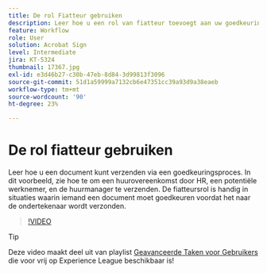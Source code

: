 ```yaml
---
title: De rol Fiatteur gebruiken
description: Leer hoe u een rol van fiatteur toevoegt aan uw goedkeuringsproces voor contracten
feature: Workflow
role: User
solution: Acrobat Sign
level: Intermediate
jira: KT-5324
thumbnail: 17367.jpg
exl-id: e3d46b27-c30b-47eb-8d84-3d99813f3096
source-git-commit: 51d1a59999a7132cb6e47351cc39a93d9a38eaeb
workflow-type: tm+mt
source-wordcount: '90'
ht-degree: 23%

---
```


# De rol fiatteur gebruiken

Leer hoe u een document kunt verzenden via een goedkeuringsproces. In dit voorbeeld, zie hoe te om een huurovereenkomst door HR, een potentiële werknemer, en de huurmanager te verzenden. De fiatteursrol is handig in situaties waarin iemand een document moet goedkeuren voordat het naar de ondertekenaar wordt verzonden.

>[!VIDEO](https://video.tv.adobe.com/v/343854?quality=12&learn=on&hidetitle=true)

>[!TIP]
>
>Deze video maakt deel uit van playlist [ Geavanceerde Taken voor Gebruikers ](https://experienceleague.adobe.com/en/playlists/acrobat-sign-get-started-business-users) die voor vrij op Experience League beschikbaar is!


